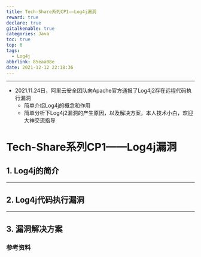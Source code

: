 ```yaml
---
title: Tech-Share系列CP1——Log4j漏洞
reward: true
declare: true
gitalkenable: true
categories: Java
toc: true
top: 6
tags:
  - Log4j
abbrlink: 85eaa08e
date: 2021-12-12 22:18:36
---
```

---

* 2021.11.24日，阿里云安全团队向Apache官方通报了Log4j2存在远程代码执行漏洞
  * 简单介绍Log4j的概念和作用
  * 简单分析下Log4j2漏洞的产生原因，以及解决方案，本人技术小白，欢迎大神交流指导

<!-- more -->

# Tech-Share系列CP1——Log4j漏洞

## 1. Log4j的简介







---

## 2. Log4j代码执行漏洞







---

## 3. 漏洞解决方案





### 参考资料



